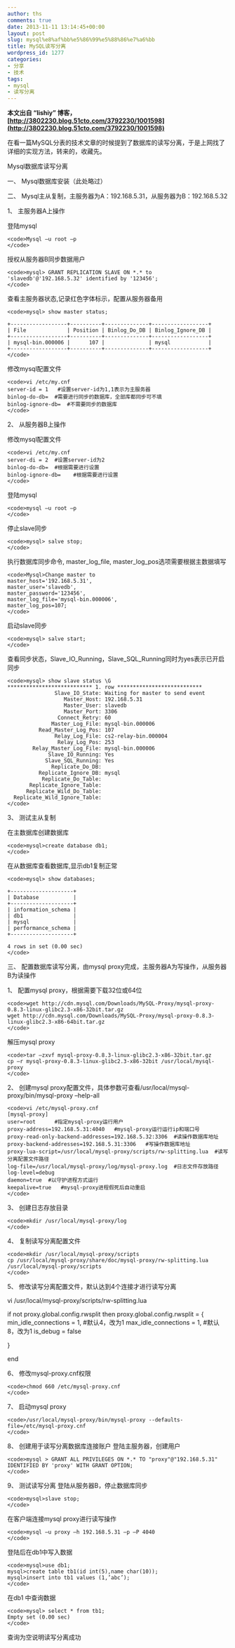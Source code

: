 ```yaml
---
author: ths
comments: true
date: 2013-11-11 13:14:45+00:00
layout: post
slug: mysql%e8%af%bb%e5%86%99%e5%88%86%e7%a6%bb
title: MySQL读写分离
wordpress_id: 1277
categories:
- 分享
- 技术
tags:
- mysql
- 读写分离
---
```


**本文出自 “lishiy” 博客，[http://3802230.blog.51cto.com/3792230/1001598](http://3802230.blog.51cto.com/3792230/1001598)**





在看一篇MySQL分表的技术文章的时候提到了数据库的读写分离，于是上网找了详细的实现方法，转来的，收藏先。





Mysql数据库读写分离





一、 Mysql数据库安装（此处略过）





二、 Mysql主从复制，主服务器为A：192.168.5.31，从服务器为B：192.168.5.32





1、 主服务器A上操作





登陆mysql




    
    <code>Mysql –u root –p 
    </code>





授权从服务器B同步数据用户




    
    <code>mysql> GRANT REPLICATION SLAVE ON *.* to 'slavedb'@'192.168.5.32' identified by '123456';
    </code>





查看主服务器状态,记录红色字体标示，配置从服务器备用




    
    <code>mysql> show master status;
    
    +------------------+----------+--------------+------------------+
    | File             | Position | Binlog_Do_DB | Binlog_Ignore_DB |
    +------------------+----------+--------------+------------------+
    | mysql-bin.000006 |      107 |              | mysql            |
    +------------------+----------+--------------+------------------+
    </code>





修改mysql配置文件




    
    <code>vi /etc/my.cnf
    server-id = 1   #设置server-id为1,1表示为主服务器
    binlog-do-db=  #需要进行同步的数据库，全部库都同步可不填
    binlog-ignore-db=  #不需要同步的数据库
    </code>





2、 从服务器B上操作





修改mysql配置文件




    
    <code>vi /etc/my.cnf
    server-di = 2  #设置server-id为2
    binlog-do-db=  #根据需要进行设置
    binlog-ignore-db=    #根据需要进行设置
    </code>





登陆mysql




    
    <code>mysql –u root –p 
    </code>





停止slave同步




    
    <code>mysql> salve stop;
    </code>





执行数据库同步命令, master_log_file, master_log_pos选项需要根据主数据填写




    
    <code>Mysql>Change master to 
    master_host='192.168.5.31',
    master_user='slavedb',
    master_password='123456',
    master_log_file='mysql-bin.000006',
    master_log_pos=107;
    </code>





启动slave同步




    
    <code>mysql> salve start;
    </code>





查看同步状态，Slave_IO_Running，Slave_SQL_Running同时为yes表示已开启同步




    
    <code>mysql> show slave status \G
    *************************** 1. row ***************************
                   Slave_IO_State: Waiting for master to send event
                      Master_Host: 192.168.5.31
                      Master_User: slavedb
                      Master_Port: 3306
                    Connect_Retry: 60
                  Master_Log_File: mysql-bin.000006
              Read_Master_Log_Pos: 107
                   Relay_Log_File: cs2-relay-bin.000004
                    Relay_Log_Pos: 253
            Relay_Master_Log_File: mysql-bin.000006
                 Slave_IO_Running: Yes
                Slave_SQL_Running: Yes
                  Replicate_Do_DB: 
              Replicate_Ignore_DB: mysql
               Replicate_Do_Table: 
           Replicate_Ignore_Table: 
          Replicate_Wild_Do_Table: 
      Replicate_Wild_Ignore_Table:
    </code>





3、 测试主从复制





在主数据库创建数据库




    
    <code>mysql>create database db1;
    </code>





在从数据库查看数据库,显示db1复制正常




    
    <code>mysql> show databases;
    
    +--------------------+
    | Database           |
    +--------------------+
    | information_schema |
    | db1                |
    | mysql              |
    | performance_schema |
    +--------------------+
    
    4 rows in set (0.00 sec)
    </code>





三、 配置数据库读写分离，由mysql proxy完成，主服务器A为写操作，从服务器B为读操作





1、 配置mysql proxy，根据需要下载32位或64位




    
    <code>wget http://cdn.mysql.com/Downloads/MySQL-Proxy/mysql-proxy-0.8.3-linux-glibc2.3-x86-32bit.tar.gz
    wget http://cdn.mysql.com/Downloads/MySQL-Proxy/mysql-proxy-0.8.3-linux-glibc2.3-x86-64bit.tar.gz
    </code>





解压mysql proxy




    
    <code>tar –zxvf mysql-proxy-0.8.3-linux-glibc2.3-x86-32bit.tar.gz
    cp –r mysql-proxy-0.8.3-linux-glibc2.3-x86-32bit /usr/local/mysql-proxy
    </code>





2、 创建mysql proxy配置文件，具体参数可查看/usr/local/mysql-proxy/bin/mysql-proxy –help-all




    
    <code>vi /etc/mysql-proxy.cnf    
    [mysql-proxy]
    user=root      #指定mysql-proxy运行用户
    proxy-address=192.168.5.31:4040   #mysql-proxy运行运行ip和端口号
    proxy-read-only-backend-addresses=192.168.5.32:3306  #读操作数据库地址
    proxy-backend-addresses=192.168.5.31:3306   #写操作数据库地址
    proxy-lua-script=/usr/local/mysql-proxy/scripts/rw-splitting.lua  #读写分离配置文件路径
    log-file=/usr/local/mysql-proxy/log/mysql-proxy.log  #日志文件存放路径
    log-level=debug
    daemon=true  #以守护进程方式运行
    keepalive=true   #mysql-proxy进程假死后自动重启
    </code>





3、 创建日志存放目录




    
    <code>mkdir /usr/local/mysql-proxy/log
    </code>





4、 复制读写分离配置文件




    
    <code>mkdir /usr/local/mysql-proxy/scripts
    cp /usr/local/mysql-proxy/share/doc/mysql-proxy/rw-splitting.lua /usr/local/mysql-proxy/scripts 
    </code>





5、 修改读写分离配置文件，默认达到4个连接才进行读写分离





vi /usr/local/mysql-proxy/scripts/rw-splitting.lua  

if not proxy.global.config.rwsplit then proxy.global.config.rwsplit = { min_idle_connections = 1, #默认4，改为1 max_idle_connections = 1, #默认8，改为1 is_debug = false  

}





end





6、 修改mysql-proxy.cnf权限




    
    <code>chmod 660 /etc/mysql-proxy.cnf
    </code>





7、 启动mysql proxy




    
    <code>/usr/local/mysql-proxy/bin/mysql-proxy --defaults-file=/etc/mysql-proxy.cnf
    </code>





8、 创建用于读写分离数据库连接账户 登陆主服务器，创建用户




    
    <code>mysql > GRANT ALL PRIVILEGES ON *.* TO "proxy"@"192.168.5.31" IDENTIFIED BY 'proxy' WITH GRANT OPTION;
    </code>





9、 测试读写分离 登陆从服务器B，停止数据库同步




    
    <code>mysql>slave stop;
    </code>





在客户端连接mysql proxy进行读写操作




    
    <code>mysql –u proxy –h 192.168.5.31 –p –P 4040 
    </code>





登陆后在db1中写入数据




    
    <code>mysql>use db1;
    mysql>create table tb1(id int(5),name char(10));
    mysql>insert into tb1 values (1,’abc’);
    </code>





在db1 中查询数据




    
    <code>mysql> select * from tb1;
    Empty set (0.00 sec)
    </code>





查询为空说明读写分离成功



